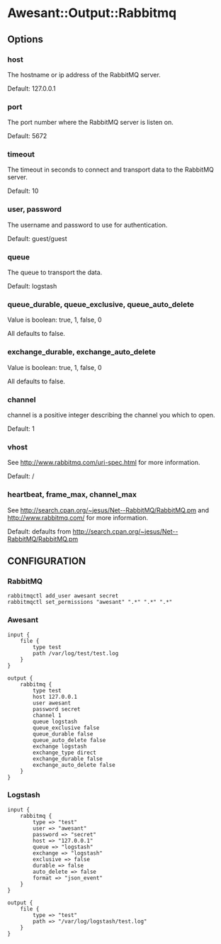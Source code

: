 # Awesant::Output::Rabbitmq

## Options

### host

The hostname or ip address of the RabbitMQ server.

Default: 127.0.0.1

### port

The port number where the RabbitMQ server is listen on.

Default: 5672

### timeout

The timeout in seconds to connect and transport data to the RabbitMQ server.

Default: 10

### user, password

The username and password to use for authentication.

Default: guest/guest

### queue

The queue to transport the data.

Default: logstash

### queue_durable, queue_exclusive, queue_auto_delete

Value is boolean: true, 1, false, 0

All defaults to false.

### exchange_durable, exchange_auto_delete

Value is boolean: true, 1, false, 0

All defaults to false.

### channel

channel is a positive integer describing the channel you which to open.

Default: 1

### vhost

See http://www.rabbitmq.com/uri-spec.html for more information.

Default: /

### heartbeat, frame_max, channel_max

See http://search.cpan.org/~jesus/Net--RabbitMQ/RabbitMQ.pm and
http://www.rabbitmq.com/ for more information.

Default: defaults from http://search.cpan.org/~jesus/Net--RabbitMQ/RabbitMQ.pm

## CONFIGURATION

### RabbitMQ

    rabbitmqctl add_user awesant secret
    rabbitmqctl set_permissions "awesant" ".*" ".*" ".*"

### Awesant

    input {
        file {
            type test
            path /var/log/test/test.log
        }
    }

    output {
        rabbitmq {
            type test
            host 127.0.0.1
            user awesant
            password secret
            channel 1
            queue logstash
            queue_exclusive false
            queue_durable false
            queue_auto_delete false
            exchange logstash
            exchange_type direct
            exchange_durable false
            exchange_auto_delete false
        }
    }

### Logstash

    input {
        rabbitmq {
            type => "test"
            user => "awesant"
            password => "secret"
            host => "127.0.0.1"
            queue => "logstash"
            exchange => "logstash"
            exclusive => false
            durable => false
            auto_delete => false
            format => "json_event"
        }
    }

    output {
        file {
            type => "test"
            path => "/var/log/logstash/test.log"
        }
    }

